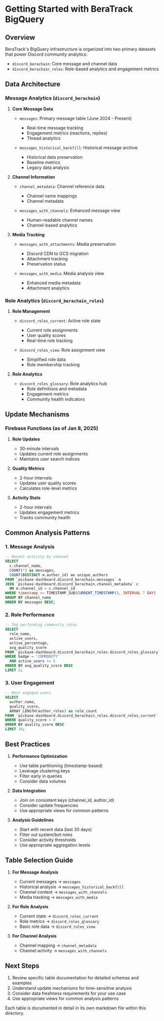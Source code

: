 # Getting Started with BeraTrack BigQuery

## Overview

BeraTrack's BigQuery infrastructure is organized into two primary datasets that power Discord community analytics:
- `discord_berachain`: Core message and channel data
- `discord_berachain_roles`: Role-based analytics and engagement metrics

## Data Architecture

### Message Analytics (`discord_berachain`)

1. **Core Message Data**
   - `messages`: Primary message table (June 2024 - Present)
     - Real-time message tracking
     - Engagement metrics (reactions, replies)
     - Thread analytics
   
   - `messages_historical_backfill`: Historical message archive
     - Historical data preservation
     - Baseline metrics
     - Legacy data analysis

2. **Channel Information**
   - `channel_metadata`: Channel reference data
     - Channel name mappings
     - Channel metadata
   
   - `messages_with_channels`: Enhanced message view
     - Human-readable channel names
     - Channel-based analytics

3. **Media Tracking**
   - `messages_with_attachments`: Media preservation
     - Discord CDN to GCS migration
     - Attachment tracking
     - Preservation status
   
   - `messages_with_media`: Media analysis view
     - Enhanced media metadata
     - Attachment analytics

### Role Analytics (`discord_berachain_roles`)

1. **Role Management**
   - `discord_roles_current`: Active role state
     - Current role assignments
     - User quality scores
     - Real-time role tracking
   
   - `discord_roles_view`: Role assignment view
     - Simplified role data
     - Role membership tracking

2. **Role Analytics**
   - `discord_roles_glossary`: Role analytics hub
     - Role definitions and metadata
     - Engagement metrics
     - Community health indicators

## Update Mechanisms

### Firebase Functions (as of Jan 8, 2025)

1. **Role Updates**
   - 30-minute intervals
   - Updates current role assignments
   - Maintains user search indices

2. **Quality Metrics**
   - 2-hour intervals
   - Updates user quality scores
   - Calculates role-level metrics

3. **Activity Stats**
   - 2-hour intervals
   - Updates engagement metrics
   - Tracks community health

## Common Analysis Patterns

### 1. Message Analysis
```sql
-- Recent activity by channel
SELECT 
  c.channel_name,
  COUNT(*) as messages,
  COUNT(DISTINCT m.author_id) as unique_authors
FROM `pickaxe-dashboard.discord_berachain.messages` m
JOIN `pickaxe-dashboard.discord_berachain.channel_metadata` c
  ON m.channel_id = c.channel_id
WHERE timestamp >= TIMESTAMP_SUB(CURRENT_TIMESTAMP(), INTERVAL 7 DAY)
GROUP BY channel_name
ORDER BY messages DESC;
```

### 2. Role Performance
```sql
-- Top performing community roles
SELECT 
  role_name,
  active_users,
  active_percentage,
  avg_quality_score
FROM `pickaxe-dashboard.discord_berachain_roles.discord_roles_glossary`
WHERE badge = 'COMMUNITY'
  AND active_users >= 5
ORDER BY avg_quality_score DESC
LIMIT 5;
```

### 3. User Engagement
```sql
-- Most engaged users
SELECT 
  author_name,
  quality_score,
  ARRAY_LENGTH(author_roles) as role_count
FROM `pickaxe-dashboard.discord_berachain_roles.discord_roles_current`
WHERE quality_score > 0
ORDER BY quality_score DESC
LIMIT 10;
```

## Best Practices

1. **Performance Optimization**
   - Use table partitioning (timestamp-based)
   - Leverage clustering keys
   - Filter early in queries
   - Consider data volumes

2. **Data Integration**
   - Join on consistent keys (channel_id, author_id)
   - Consider update frequencies
   - Use appropriate views for common patterns

3. **Analysis Guidelines**
   - Start with recent data (last 30 days)
   - Filter out system/bot roles
   - Consider activity thresholds
   - Use appropriate aggregation levels

## Table Selection Guide

1. **For Message Analysis**
   - Current messages → `messages`
   - Historical analysis → `messages_historical_backfill`
   - Channel context → `messages_with_channels`
   - Media tracking → `messages_with_media`

2. **For Role Analysis**
   - Current state → `discord_roles_current`
   - Role metrics → `discord_roles_glossary`
   - Basic role data → `discord_roles_view`

3. **For Channel Analysis**
   - Channel mapping → `channel_metadata`
   - Channel activity → `messages_with_channels`

## Next Steps

1. Review specific table documentation for detailed schemas and examples
2. Understand update mechanisms for time-sensitive analysis
3. Consider data freshness requirements for your use case
4. Use appropriate views for common analysis patterns

Each table is documented in detail in its own markdown file within this directory.
